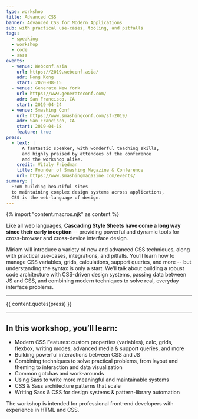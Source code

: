 ```yaml
---
type: workshop
title: Advanced CSS
banner: Advanced CSS for Modern Applications
sub: with practical use-cases, tooling, and pitfalls
tags:
  - speaking
  - workshop
  - code
  - sass
events:
  - venue: Webconf.asia
    url: https://2019.webconf.asia/
    adr: Hong Kong
    start: 2020-08-15
  - venue: Generate New York
    url: https://www.generateconf.com/
    adr: San Francisco, CA
    start: 2019-04-24
  - venue: Smashing Conf
    url: https://www.smashingconf.com/sf-2019/
    adr: San Francisco, CA
    start: 2019-04-18
    feature: true
press:
  - text: |
      A fantastic speaker, with wonderful teaching skills,
      and highly praised by attendees of the conference
      and the workshop alike.
    credit: Vitaly Friedman
    title: Founder of Smashing Magazine & Conference
    url: https://www.smashingmagazine.com/events/
summary: |
  From building beautiful sites
  to maintaining complex design systems across applications,
  CSS is the web-language of design.
---
```

{% import "content.macros.njk" as content %}

Like all web languages,
**Cascading Style Sheets have come a long way
since their early inception** --
providing powerful and dynamic tools
for cross-browser and cross-device interface design.

Miriam will introduce a variety of new and advanced CSS techniques,
along with practical use-cases, integrations, and pitfalls.
You’ll learn how to manage CSS variables, grids, calculations,
support queries, and more --
but understanding the syntax is only a start.
We’ll talk about building a robust code architecture
with CSS-driven design systems,
passing data between JS and CSS,
and combining modern techniques to solve real,
everyday interface problems.

------

{{ content.quotes(press) }}

------

## In this workshop, you’ll learn:

- Modern CSS Features:
  custom properties (variables), calc, grids, flexbox, writing modes,
  advanced media & support queries, and more
- Building powerful interactions between CSS and JS
- Combining techniques to solve practical problems,
  from layout and theming to interaction and data visualization
- Common gotchas and work-arounds
- Using Sass to write more meaningful and maintainable systems
- CSS & Sass architecture patterns that scale
- Writing Sass & CSS for design systems & pattern-library automation

The workshop is intended for professional front-end developers
with experience in HTML and CSS.
